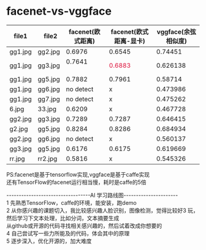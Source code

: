 # facenet-vs-vggface
|file1    |   file2 | facenet(欧式距离) |  facenet(欧式距离-显卡)  | vggface(余弦相似度)  |     
| ------  | ------- | ---------------  | --------------------   | --------------- |  
|gg1.jpg  |gg2.jpg  |0.6976           |0.6545 |0.74451 |      
|gg1.jpg  |gg3.jpg  |0.7641           |<font color=#DC143C> 0.6883 </font> |0.626138|    
|gg1.jpg  |gg5.jpg  |0.7882           |0.7961  |0.58714 |    
|gg1.jpg  |gg6.jpg  |no detect        |   x     |0.473986|     
|gg1.jpg  |gg7.jpg  |no detect        |   x     |0.475262|     
|6.jpg    |33.jpg   |0.6209           |  x|0.467728|     
|gg2.jpg  |gg3.jpg  |0.7289           |0.7287  |0.646415|     
|g2.jpg   |gg5.jpg  |0.8284           |0.8286  |0.684934|     
|gg2.jpg  |gg6.jpg  |no detect        | x |0.560137|      
|gg3.jpg  |gg5.jpg  |0.6176           | 0.6175 |0.619669|      
|rr.jpg   |rr2.jpg  |0.5816           |  x|0.545326|   

PS:facenet是基于tensorflow实现,vggface是基于caffe实现   
还有TensorFlow的facenet运行相当慢，耗时是caffe的5倍


----------------------------------AI 学习路线图----------------------   
1 先熟悉TensorFlow，caffe的环境，能安装，跑demo  
2 从你感兴趣的课题切入，我比较感兴趣人脸识别，图像检测，觉得比较好3 玩，然后学习下文本处理，比如分词，文本摘要生成  
从github或开源的代码寻找相关感兴趣的，然后试着改成你想要的  
4 自己尝试写一些力所能及的代码，体会其中的原理  
5 逐步深入，优化开源的，加大难度  
